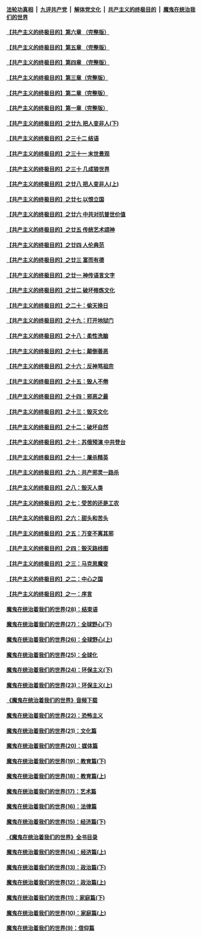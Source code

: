 ####  [法轮功真相](../../../../basic/blob/master/README.md?t=12261101) &nbsp;|&nbsp; [九评共产党](../../../../9ping.md/blob/master/README.md?t=12261101) &nbsp;|&nbsp; [解体党文化](../../../../jtdwh.md/blob/master/README.md?t=12261101)  &nbsp;|&nbsp; [共产主义的终极目的](../../../../gczydzjmd.md/blob/master/README.md?t=12261101) &nbsp;|&nbsp; [魔鬼在统治我们的世界](../../../../mgztzwmdsj.md/blob/master/README.md?t=12261101) 

#### [【共产主义的终极目的】第六章 （完整版）](../pages/nsc422/n11428913.md?t=12261101) 

#### [【共产主义的终极目的】第五章 （完整版）](../pages/nsc422/n11428912.md?t=12261101) 

#### [【共产主义的终极目的】第四章 （完整版）](../pages/nsc422/n11428907.md?t=12261101) 

#### [【共产主义的终极目的】第三章（完整版）](../pages/nsc422/n11428848.md?t=12261101) 

#### [【共产主义的终极目的】第二章（完整版）](../pages/nsc422/n11428831.md?t=12261101) 

#### [【共产主义的终极目的】第一章（完整版）](../pages/nsc422/n11417651.md?t=12261101) 

#### [【共产主义的终极目的】之廿九 把人变非人(下)](../pages/nsc422/n11344140.md?t=12261101) 

#### [【共产主义的终极目的】之三十二 结语](../pages/nsc422/n11360535.md?t=12261101) 

#### [【共产主义的终极目的】之三十一 末世景观](../pages/nsc422/n11351129.md?t=12261101) 

#### [【共产主义的终极目的】之三十 几成狼世界](../pages/nsc422/n11348280.md?t=12261101) 

#### [【共产主义的终极目的】之廿八 把人变非人(上)](../pages/nsc422/n11340492.md?t=12261101) 

#### [【共产主义的终极目的】之廿七 以恨立国](../pages/nsc422/n11336944.md?t=12261101) 

#### [【共产主义的终极目的】之廿六 中共对抗普世价值](../pages/nsc422/n11324785.md?t=12261101) 

#### [【共产主义的终极目的】之廿五 传统艺术颂神](../pages/nsc422/n11296396.md?t=12261101) 

#### [【共产主义的终极目的】之廿四 人伦典范](../pages/nsc422/n11296397.md?t=12261101) 

#### [【共产主义的终极目的】之廿三 富而有德](../pages/nsc422/n11283598.md?t=12261101) 

#### [【共产主义的终极目的】之廿一 神传语言文字](../pages/nsc422/n11263265.md?t=12261101) 

#### [【共产主义的终极目的】之廿二 破坏修炼文化](../pages/nsc422/n11245728.md?t=12261101) 

#### [【共产主义的终极目的】之二十：偷天换日](../pages/nsc422/n11238846.md?t=12261101) 

#### [【共产主义的终极目的】之十九：打开地狱门](../pages/nsc422/n11206376.md?t=12261101) 

#### [【共产主义的终极目的】之十八：柔性洗脑](../pages/nsc422/n11199994.md?t=12261101) 

#### [【共产主义的终极目的】之十七：颠倒善恶](../pages/nsc422/n11179782.md?t=12261101) 

#### [【共产主义的终极目的】之十六：反神骂祖宗](../pages/nsc422/n11166798.md?t=12261101) 

#### [【共产主义的终极目的】之十五：毁人不倦](../pages/nsc422/n11166792.md?t=12261101) 

#### [【共产主义的终极目的】之十四：邪恶之最](../pages/nsc422/n11150249.md?t=12261101) 

#### [【共产主义的终极目的】之十三：毁灭文化](../pages/nsc422/n11135227.md?t=12261101) 

#### [【共产主义的终极目的】之十二：破坏自然](../pages/nsc422/n11135214.md?t=12261101) 

#### [【共产主义的终极目的】之十：苏俄预演 中共登台](../pages/nsc422/n11118424.md?t=12261101) 

#### [【共产主义的终极目的】之十一：屠杀精英](../pages/nsc422/n11118442.md?t=12261101) 

#### [【共产主义的终极目的】之九：共产邪灵一路杀](../pages/nsc422/n11114139.md?t=12261101) 

#### [【共产主义的终极目的】之八：毁灭人类](../pages/nsc422/n11108503.md?t=12261101) 

#### [【共产主义的终极目的】之七：受苦的还是工农](../pages/nsc422/n11101809.md?t=12261101) 

#### [【共产主义的终极目的】之六：甜头和苦头](../pages/nsc422/n11096971.md?t=12261101) 

#### [【共产主义的终极目的】之五：万变不离其邪](../pages/nsc422/n11091285.md?t=12261101) 

#### [【共产主义的终极目的】之四：毁灭路线图](../pages/nsc422/n11086284.md?t=12261101) 

#### [【共产主义的终极目的】之三：马克思魔变](../pages/nsc422/n11061941.md?t=12261101) 

#### [【共产主义的终极目的】之二：中心之国](../pages/nsc422/n11047728.md?t=12261101) 

#### [【共产主义的终极目的】之一：序言](../pages/nsc422/n11086077.md?t=12261101) 

#### [魔鬼在统治着我们的世界(28)：结束语](../pages/nsc422/n10936246.md?t=12261101) 

#### [魔鬼在统治着我们的世界(27)：全球野心(下)](../pages/nsc422/n10928319.md?t=12261101) 

#### [魔鬼在统治着我们的世界(26)：全球野心(上)](../pages/nsc422/n10900318.md?t=12261101) 

#### [魔鬼在统治着我们的世界(25)：全球化](../pages/nsc422/n10788205.md?t=12261101) 

#### [魔鬼在统治着我们的世界(24)：环保主义(下)](../pages/nsc422/n10695307.md?t=12261101) 

#### [魔鬼在统治着我们的世界(23)：环保主义(上)](../pages/nsc422/n10688613.md?t=12261101) 

#### [《魔鬼在统治着我们的世界》音频下载](../pages/nsc422/n10635553.md?t=12261101) 

#### [魔鬼在统治着我们的世界(22)：恐怖主义](../pages/nsc422/n10614727.md?t=12261101) 

#### [魔鬼在统治着我们的世界(21)：文化篇](../pages/nsc422/n10597706.md?t=12261101) 

#### [魔鬼在统治着我们的世界(20)：媒体篇](../pages/nsc422/n10586579.md?t=12261101) 

#### [魔鬼在统治着我们的世界(19)：教育篇(下)](../pages/nsc422/n10564808.md?t=12261101) 

#### [魔鬼在统治着我们的世界(18)：教育篇(上)](../pages/nsc422/n10526970.md?t=12261101) 

#### [魔鬼在统治着我们的世界(17)：艺术篇](../pages/nsc422/n10499093.md?t=12261101) 

#### [魔鬼在统治着我们的世界(16)：法律篇](../pages/nsc422/n10485969.md?t=12261101) 

#### [魔鬼在统治着我们的世界(15)：经济篇(下)](../pages/nsc422/n10469975.md?t=12261101) 

#### [《魔鬼在统治着我们的世界》全书目录](../pages/nsc422/n10464261.md?t=12261101) 

#### [魔鬼在统治着我们的世界(14)：经济篇(上)](../pages/nsc422/n10457370.md?t=12261101) 

#### [魔鬼在统治着我们的世界(13)：政治篇(下)](../pages/nsc422/n10448270.md?t=12261101) 

#### [魔鬼在统治着我们的世界(12)：政治篇(上)](../pages/nsc422/n10444576.md?t=12261101) 

#### [魔鬼在统治着我们的世界(11)：家庭篇(下)](../pages/nsc422/n10440961.md?t=12261101) 

#### [魔鬼在统治着我们的世界(10)：家庭篇(上)](../pages/nsc422/n10435448.md?t=12261101) 

#### [魔鬼在统治着我们的世界(9)：信仰篇](../pages/nsc422/n10432159.md?t=12261101) 

